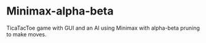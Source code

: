 # Minimax-alpha-beta

TicaTacToe game with GUI and an AI using Minimax with alpha-beta pruning to make moves.
